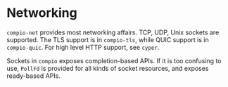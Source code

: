 # Networking
`compio-net` provides most networking affairs.
TCP, UDP, Unix sockets are supported.
The TLS support is in `compio-tls`, while QUIC support is in `compio-quic`.
For high level HTTP support, see `cyper`.

Sockets in `compio` exposes completion-based APIs.
If it is too confusing to use, `PollFd` is provided for all kinds of socket resources, and exposes ready-based APIs.
